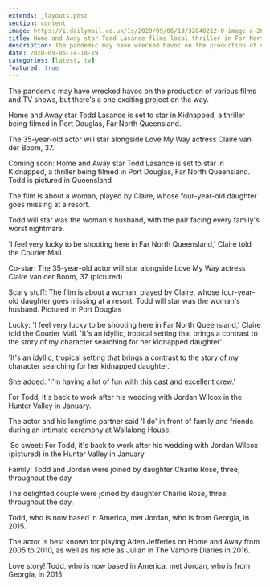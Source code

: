 ```yaml
---
extends: _layouts.post
section: content
image: https://i.dailymail.co.uk/1s/2020/09/06/13/32840212-0-image-a-26_1599396171845.jpg 
title: Home and Away star Todd Lasance films local thriller in Far North Queensland  
description: The pandemic may have wrecked havoc on the production of various films and TV shows, but theres a one exciting project on the way.  
date: 2020-09-06-14-18-19 
categories: [latest, tv] 
featured: true 
--- 
```

The pandemic may have wrecked havoc on the production of various films and TV shows, but there's a one exciting project on the way. 

Home and Away star Todd Lasance is set to star in Kidnapped, a thriller being filmed in Port Douglas, Far North Queensland. 

The 35-year-old actor will star alongside Love My Way actress Claire van der Boom, 37. 

Coming soon: Home and Away star Todd Lasance is set to star in Kidnapped, a thriller being filmed in Port Douglas, Far North Queensland. Todd is pictured in Queensland 

The film is about a woman, played by Claire, whose four-year-old daughter goes missing at a resort. 

Todd will star was the woman's husband, with the pair facing every family's worst nightmare.   

'I feel very lucky to be shooting here in Far North Queensland,' Claire told the Courier Mail. 

Co-star: The 35-year-old actor will star alongside Love My Way actress Claire van der Boom, 37 (pictured) 

Scary stuff: The film is about a woman, played by Claire, whose four-year-old daughter goes missing at a resort. Todd will star was the woman's husband. Pictured in Port Douglas 

Lucky: 'I feel very lucky to be shooting here in Far North Queensland,' Claire told the Courier Mail. 'It's an idyllic, tropical setting that brings a contrast to the story of my character searching for her kidnapped daughter' 

'It's an idyllic, tropical setting that brings a contrast to the story of my character searching for her kidnapped daughter.'

She added: 'I'm having a lot of fun with this cast and excellent crew.'

For Todd, it's back to work after his wedding with Jordan Wilcox in the Hunter Valley in January.   

The actor and his longtime partner said 'I do' in front of family and friends during an intimate ceremony at Wallalong House. 

 So sweet: For Todd, it's back to work after his wedding with Jordan Wilcox (pictured) in the Hunter Valley in January

Family! Todd and Jordan were joined by daughter Charlie Rose, three, throughout the day

The delighted couple were joined by daughter Charlie Rose, three, throughout the day.   

Todd, who is now based in America, met Jordan, who is from Georgia, in 2015.

The actor is best known for playing Aden Jefferies on Home and Away from 2005 to 2010, as well as his role as Julian in The Vampire Diaries in 2016.  

Love story! Todd, who is now based in America, met Jordan, who is from Georgia, in 2015

